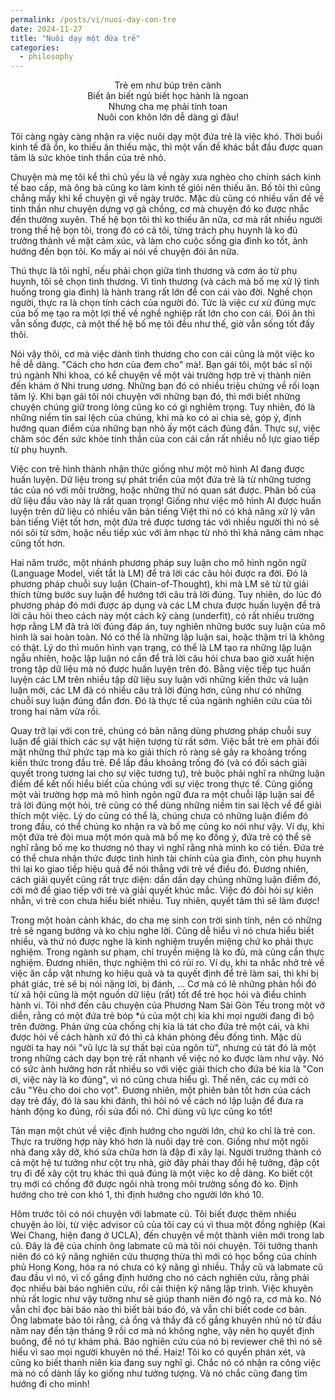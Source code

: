 ```yaml
---
permalink: /posts/vi/nuoi-day-con-tre
date: 2024-11-27
title: "Nuôi dạy một đứa trẻ"
categories:
  - philosophy
---
```


<p align="center">
Trẻ em như búp trên cành<br>
Biết ăn biết ngủ biết học hành là ngoan<br>
Nhưng cha mẹ phải tính toan<br>
Nuôi con khôn lớn dễ dàng gì đâu!<br>
</p>

Tôi càng ngày càng nhận ra việc nuôi dạy một đứa trẻ là việc khó. Thời buổi kinh tế đã ổn, ko thiếu ăn thiếu mặc, thì một vấn đề khác bắt đầu được quan tâm là sức khỏe tinh thần của trẻ nhỏ.

Chuyện mà mẹ tôi kể thì chủ yếu là về ngày xưa nghèo cho chính sách kinh tế bao cấp, mà ông bà cũng ko làm kinh tế giỏi nên thiếu ăn. Bố tôi thì cũng chẳng mấy khi kể chuyện gì về ngày trước. Mặc dù cũng có nhiều vấn đề về tinh thần như chuyện dựng vợ gả chồng, cơ mà chuyện đó ko được nhắc đến thường xuyên. 
Thế hệ bọn tôi thì ko thiếu ăn nữa, cơ mà rất nhiều người trong thế hệ bọn tôi, trong đó có cả tôi, từng trách phụ huynh là ko đủ trưởng thành về mặt cảm xúc, và làm cho cuộc sống gia đình ko tốt, ảnh hướng đến bọn tôi. Ko mấy ai nói về chuyện đói ăn nữa.

Thú thực là tôi nghĩ, nếu phải chọn giữa tình thương và cơm áo từ phụ huynh, tôi sẽ chọn tình thương. Vì tình thương (và cách mà bố mẹ xử lý tình huống trong gia đình) là hành trang rất lớn để con cái vào đời. Nghề chọn người, thực ra là chọn tính cách của người đó. Tức là việc cư xử đúng mực của bố mẹ tạo ra một lợi thế về nghề nghiệp rất lớn cho con cái. Đói ăn thì vẫn sống được, cả một thế hệ bố mẹ tôi đều như thế, giờ vẫn sống tốt đấy thôi.

Nói vậy thôi, cơ mà việc dành tình thương cho con cái cũng là một việc ko hề dễ dàng. "Cách cho hơn của đem cho" mà!. Bạn gái tôi, một bác sĩ nội trú ngành Nhi khoa, có kể chuyện về một vài trường hợp trẻ vị thành niên đến khám ở Nhi trung ương. Những bạn đó có nhiều triệu chứng về rối loạn tâm lý. Khi bạn gái tôi nói chuyện với những bạn đó, thì mới biết những chuyện chúng giữ trong lòng cũng ko có gì nghiêm trọng. Tuy nhiên, đó là những niềm tin sai lệch của chúng, khi mà ko có ai chia sẻ, góp ý, định hướng quan điểm của những bạn nhỏ ấy một cách đúng đắn. Thực sự, việc chăm sóc đến sức khỏe tinh thần của con cái cần rất nhiều nỗ lực giao tiếp từ phụ huynh.

Việc con trẻ hình thành nhận thức giống như một mô hình AI đang được huấn luyện. Dữ liệu trong sự phát triển của một đứa trẻ là từ những tương tác của nó với môi trường, hoặc những thứ nó quan sát được. Phân bố của dữ liệu đầu vào này là rất quan trọng! Giống như việc mô hình AI được huấn luyện trên dữ liệu có nhiều văn bản tiếng Việt thì nó có khả năng xử lý văn bản tiếng Việt tốt hơn, một đứa trẻ được tương tác với nhiều người thì nó sẽ nói sõi từ sớm, hoặc nếu tiếp xúc với âm nhạc từ nhỏ thì khả năng cảm nhạc cũng tốt hơn.

Hai năm trước, một nhánh phương pháp suy luận cho mô hình ngôn ngữ (Language Model, viết tắt là LM) để trả lời các câu hỏi được ra đời. Đó là phương pháp chuỗi suy luận (Chain-of-Thought), khi mà LM sẽ từ từ giải thích từng bước suy luận để hướng tới câu trả lời đúng. Tuy nhiên, do lúc đó phương pháp đó mới được áp dụng và các LM chưa được huấn luyện để trả lời câu hỏi theo cách này một cách kỹ càng (underfit), có rất nhiều trường hợp rằng LM đã trả lời đúng đáp án, tuy nghiên những bước suy luận của mô hình là sai hoàn toàn. Nó có thể là những lập luận sai, hoặc thậm trí là không có thật. Lý do thì muôn hình vạn trạng, có thể là LM tạo ra những lập luận ngẫu nhiên, hoặc lập luận nó cần để trả lời câu hỏi chưa bao giờ xuất hiện trong tập dữ liệu mà nó được huấn luyện trên đó. Bằng việc tiếp tục huấn luyện các LM trên nhiều tập dữ liệu suy luận với những kiến thức và luận luận mới, các LM đã có nhiều câu trả lời đúng hơn, cũng như có những chuỗi suy luận đúng đắn đơn. Đó là thực tế của ngành nghiên cứu của tôi trong hai năm vừa rồi.

Quay trở lại với con trẻ, chúng có bản năng dùng phương pháp chuỗi suy luận để giải thích các sự vật hiện tượng từ rất sớm. Việc bắt trẻ em phải đối mặt những thứ phức tạp mà ko giải thích rõ ràng sẽ gây ra khoảng trống kiến thức trong đầu trẻ. Để lấp đầu khoảng trống đó (và có đối sách giải quyết trong tương lai cho sự việc tương tự), trẻ buộc phải nghĩ ra những luận điểm để kết nối hiểu biết của chúng với sự việc trong thực tế. Cũng giống một vài trường hợp mà mô hình ngôn ngữ đưa ra một chuỗi lập luận sai để trả lời đúng một hỏi, trẻ cũng có thể dùng những niềm tin sai lệch về để giải thích một việc. Lý do cũng có thể là, chúng chưa có những luận điểm đó trong đầu, có thể chúng ko nhận ra và bố mẹ cũng ko nói như vậy. Ví dụ, khi một đứa trẻ đòi mua một món quà mà bố mẹ ko đồng ý, đứa trẻ có thể sẽ nghĩ rằng bố mẹ ko thương nó thay vì nghĩ rằng nhà mình ko có tiền. Đứa trẻ có thể chưa nhận thức được tình hình tài chính của gia đình, còn phụ huynh thì lại ko giao tiếp hiệu quả để nói thẳng với trẻ về điều đó. Đương nhiên, cách giải quyết cũng rất trực diện: dần dần dạy chúng những luận điểm đó, cởi mở để giao tiếp với trẻ và giải quyết khúc mắc. Việc đó đòi hỏi sự kiên nhẫn, vì trẻ con chưa hiểu biết nhiều. Tuy nhiên, quyết tâm thì sẽ làm được!

Trong một hoàn cảnh khác, do cha mẹ sinh con trời sinh tính, nên có những trẻ sẽ ngang bướng và ko chịu nghe lời. Cũng dễ hiểu vì nó chưa hiểu biết nhiều, và thứ nó được nghe là kinh nghiệm truyền miệng chứ ko phải thực nghiệm. Trong ngành sư phạm, chỉ truyền miệng là ko đủ, mà cũng cần thực nghiệm. Đương nhiên, thực nghiệm thì có rủi ro. Ví dụ, khi ta nhắc nhở trẻ về việc ăn cắp vặt nhưng ko hiệu quả và ta quyết định để trẻ làm sai, thì khi bị phát giác, trẻ sẽ bị nói nặng lời, bị đánh, ... Cơ mà có lẽ những phản hồi đó từ xã hội cũng là một nguồn dữ liệu (rất) tốt để trẻ học hỏi và điều chỉnh hành vi. Tôi nhớ đến câu chuyện của Phương Nam Sài Gòn Tếu trong một vở diễn, rằng có một đứa trẻ bóp \*ú của một chị kia khi mọi người đang đi bộ trên đường. Phản ứng của chồng chị kia là tát cho đứa trẻ một cái, và khi được hỏi về cách hành xử đó thì cả khán phòng đều đống tình. Mặc dù người ta hay nói "vũ lực là sự thất bại của ngôn từ", nhưng cú tát đó là một trong những cách dạy bọn trẻ rất nhanh về việc nó ko được làm như vậy. Nó có sức ảnh hưởng hơn rất nhiều so với việc giải thích cho đứa bé kia là "Con ơi, việc này là ko đúng", vì nó cũng chưa hiểu gì. Thế nên, các cụ mới có câu "Yêu cho doi cho vọt". Đương nhiên, một phiên bản tốt hơn của cách dạy trẻ đấy, đó là sau khi đánh, thì hỏi nó về cách nó lập luận để đưa ra hành động ko đúng, rồi sửa đổi nó. Chỉ dùng vũ lực cũng ko tốt!

Tản mạn một chút về việc định hướng cho người lớn, chứ ko chỉ là trẻ con. Thực ra trường hợp này khó hơn là nuôi dạy trẻ con. Giống như một ngôi nhà đang xây dở, khó sửa chữa hơn là đập đi xây lại. Người trưởng thành có cả một hệ tư tưởng như cột trụ nhà, giờ đây phải thay đổi hệ tưởng, đập cột trụ đi để xây cột trụ khác thì quả đúng là một việc ko dễ dàng. Ko biết cột trụ mới có chống đỡ được ngôi nhà trong môi trường sống đó ko. Định hướng cho trẻ con khó 1, thì định hướng cho người lớn khó 10.

Hôm trước tôi có nói chuyện với labmate cũ. Tôi biết được thêm nhiều chuyện ảo lòi, từ việc advisor cũ của tôi cay cú vì thua một đồng nghiệp (Kai Wei Chang, hiện đang ở UCLA), đến chuyện về một thành viên mới trong lab cũ. Đây là đệ của chính ông labmate cũ mà tôi nói chuyện. Tôi tưởng thanh niên đó có kỹ năng nghiên cứu thượng thừa thì mới có học bổng của chính phủ Hong Kong, hóa ra nó chưa có kỹ năng gì nhiều. Thầy cũ và labmate cũ đau đầu vì nó, vì cố gắng định hướng cho nó cách nghiên cứu, rằng phải đọc nhiều bài báo nghiên cứu, rồi cải thiện kỹ năng lập trình. Việc khuyên nhủ rất logic như vậy tưởng như sẽ giúp thanh niên đó ngộ ra, cơ mà ko. Nó vẫn chỉ đọc bài báo nào thì biết bài báo đó, và vẫn chỉ biết code cơ bản. Ông labmate bảo tôi rằng, cả ổng và thầy đã cố gắng khuyên nhủ nó từ đầu năm nay đến tận tháng 9 rồi cơ mà nó không nghe, vậy nên họ quyết định buông, để nó tự khám phá. Báo nghiên cứu của nó bị reviewer chê thì nó sẽ hiểu vì sao mọi người khuyên nó thế. Haiz! Tôi ko có quyền phán xét, và cũng ko biết thanh niên kia đang suy nghĩ gì. Chắc nó có nhận ra công việc mà nó cố dành lấy ko giống như tưởng tượng. Và nó chắc cũng đang tìm hướng đi cho mình!